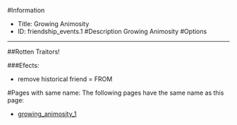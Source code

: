 #Information
 - Title: Growing Animosity
 - ID: friendship_events.1
#Description
Growing Animosity
#Options

___
##Rotten Traitors!

###Efects:<ul><li>remove historical friend = FROM</li></ul>


#Pages with same name:
The following pages have the same name as this page:
 - [growing_animosity_1](growing_animosity_1.md)
